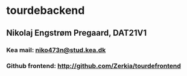 # tourdebackend
## Nikolaj Engstrøm Pregaard, DAT21V1
### Kea mail: niko473n@stud.kea.dk
### Github frontend: http://github.com/Zerkia/tourdefrontend
